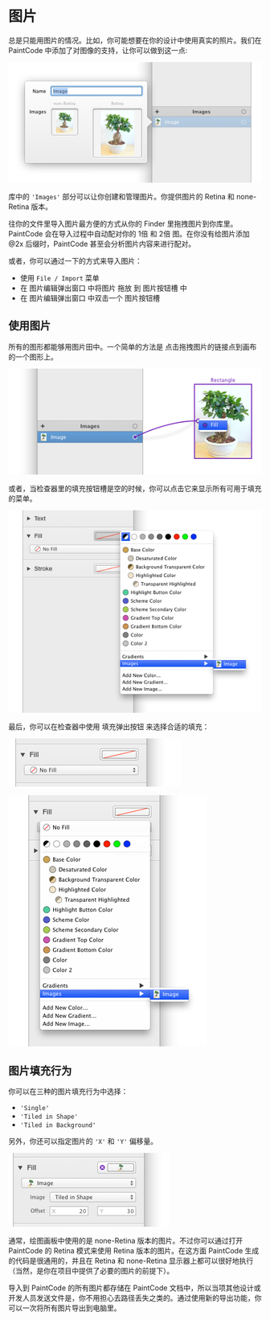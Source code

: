 # 图片

总是只能用图片的情况。比如，你可能想要在你的设计中使用真实的照片。我们在 PaintCode 中添加了对图像的支持，让你可以做到这一点:

![](images/images.png)

库中的 `'Images'` 部分可以让你创建和管理图片。你提供图片的 Retina 和 none-Retina 版本。

往你的文件里导入图片最方便的方式从你的 Finder 里拖拽图片到你库里。 PaintCode 会在导入过程中自动配对你的 1倍 和 2倍 图。在你没有给图片添加 @2x 后缀时，PaintCode 甚至会分析图片内容来进行配对。

或者，你可以通过一下的方式来导入图片：

- 使用 `File / Import` 菜单
- 在 图片编辑弹出窗口 中将图片 拖放 到 图片按钮槽 中
- 在 图片编辑弹出窗口 中双击一个 图片按钮槽

## 使用图片

所有的图形都能够用图片田中。一个简单的方法是 点击拖拽图片的链接点到画布的一个图形上。

![](images/image_assign_connection.png)

或者，当检查器里的填充按钮槽是空的时候，你可以点击它来显示所有可用于填充的菜单。

![](images/image_assign_well.png)

最后，你可以在检查器中使用 填充弹出按钮 来选择合适的填充：

![](images/image_assign_popup.png)

![](images/image_assign_popup_context.png)

## 图片填充行为

你可以在三种的图片填充行为中选择：

- `'Single'`
- `'Tiled in Shape'`
- `'Tiled in Background'`

另外，你还可以指定图片的 `'X'` 和 `'Y'` 偏移量。

![](images/image_settings.png)

通常，绘图画板中使用的是 none-Retina 版本的图片。不过你可以通过打开 PaintCode 的 Retina 模式来使用 Retina 版本的图片。在这方面 PaintCode 生成的代码是很通用的，并且在 Retina 和 none-Retina 显示器上都可以很好地执行（当然，是你在项目中提供了必要的图片的前提下）。

导入到 PaintCode 的所有图片都存储在 PaintCode 文档中，所以当项其他设计或开发人员发送文件是，你不用担心去路径丢失之类的。通过使用新的导出功能，你可以一次将所有图片导出到电脑里。
